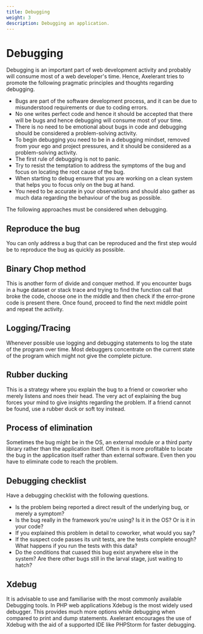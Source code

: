 ```yaml
---
title: Debugging 
weight: 3
description: Debugging an application. 
---
```


# Debugging

Debugging is an important part of web development activity and probably will consume most of a
web developer's time.  Hence, Axelerant tries to promote the following pragmatic principles and thoughts
regarding debugging.

* Bugs are part of the software development process, and it can be due to misunderstood requirements or due to coding errors.
* No one writes perfect code and hence it should be accepted that there will be bugs and hence debugging will consume
most of your time.
* There is no need to be emotional about bugs in code and debugging should be considered a problem-solving activity.
* To begin debugging you need to be in a debugging mindset, removed from your ego and project pressures, and it should
be considered as a problem-solving activity.
* The first rule of debugging is not to panic.
* Try to resist the temptation to address the symptoms of the bug and focus on locating the root cause of the bug.
* When starting to debug ensure that you are working on a clean system that helps you to focus only on the bug at hand.
* You need to be accurate in your observations and should also gather as much data regarding the behaviour of the bug as possible.

The following approaches must be considered when debugging.

## Reproduce the bug

You can only address a bug that can be reproduced and the first step would be to reproduce the bug as quickly as possible.

## Binary Chop method

This is another form of divide and conquer method. If you encounter bugs in a huge dataset or stack trace and trying to
find the function call that broke the code, choose one in the middle and then check if the error-prone code is present
there. Once found, proceed to find the next middle point and repeat the activity.

## Logging/Tracing

Whenever possible use logging and debugging statements to log the state of the program over time. Most debuggers concentrate
on the current state of the program which might not give the complete picture.

## Rubber ducking

This is a strategy where you explain the bug to a friend or coworker who merely listens and noes their head. The very act of explaining the bug forces your mind
to give insights regarding the problem. If a friend cannot be found, use a rubber duck or soft toy instead.

## Process of elimination

Sometimes the bug might be in the OS, an external module or a third party library rather than the application itself. Often
it is more profitable to locate the bug in the application itself rather than external software. Even then you have to eliminate code to reach the problem.

## Debugging checklist

Have a debugging checklist with the following questions.

* Is the problem being reported a direct result of the underlying bug, or merely a symptom?
* Is the bug really in the framework you're using? Is it in the OS? Or is it in your code?
* If you explained this problem in detail to coworker, what would you say?
* If the suspect code passes its unit tests, are the tests complete enough? What happens if you run the tests with this data?
* Do the conditions that cuased this bug exist anywhere else in the system? Are there other bugs still in the larval stage, just waiting to hatch?

## Xdebug

It is advisable to use and familiarise with the most commonly available Debugging tools. In PHP web applications Xdebug is the most widely used debugger. This provides much more options while debugging
when compared to print and dump statements. Axelerant encourages the use of Xdebug with the aid of a supported IDE
like PHPStorm for faster debugging.